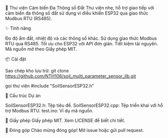 🌱 Thư viện Cảm biến Đa Thông số Đất
Thư viện nhẹ, hỗ trợ giao tiếp với cảm biến đa thông số đất sử dụng vi điều khiển ESP32 qua giao thức Modbus RTU (RS485).

✨ Tính năng

Đo độ ẩm đất, nhiệt độ và các thông số khác.
Sử dụng giao thức Modbus RTU qua RS485.
Tối ưu cho ESP32 với API đơn giản.
Tiết kiệm tài nguyên.
Mã nguồn mở theo Giấy phép MIT.


📦 Cài đặt

Sao chép kho lưu trữ:
git clone https://github.com/NTH106/soil_multi_parameter_sensor_lib.git

gọi thư viện
#include "SoilSensorESP32.h"

📂 Cấu trúc Dự án

SoilSensorESP32.h: Tệp tiêu đề.
SoilSensorESP32.cpp: Tệp triển khai với hỗ trợ Modbus RTU.
test.ino: Ví dụ mã nguồn.


📜 Giấy phép
Giấy phép MIT. Xem LICENSE để biết chi tiết.

🤝 Đóng góp
Chào mừng đóng góp! Mở issue hoặc gửi pull request.

